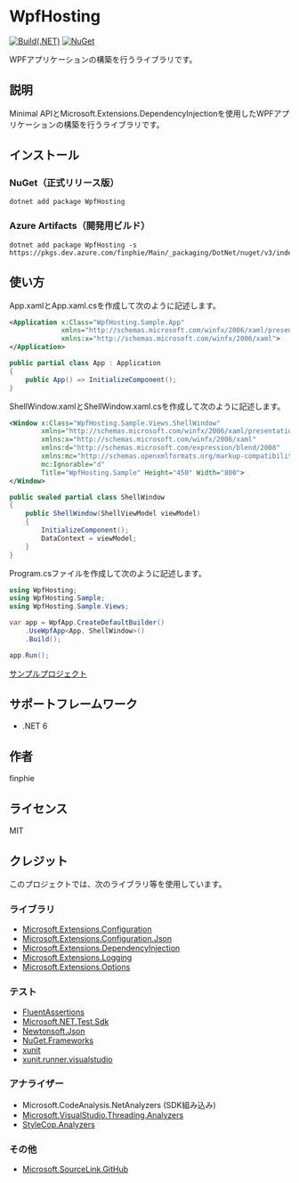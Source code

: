 # WpfHosting

[![Build(.NET)](https://github.com/finphie/WpfHosting/actions/workflows/build-dotnet.yml/badge.svg)](https://github.com/finphie/WpfHosting/actions/workflows/build-dotnet.yml)
[![NuGet](https://img.shields.io/nuget/v/WpfHosting?color=0078d4&label=NuGet)](https://www.nuget.org/packages/WpfHosting/)

WPFアプリケーションの構築を行うライブラリです。

## 説明

Minimal APIとMicrosoft.Extensions.DependencyInjectionを使用したWPFアプリケーションの構築を行うライブラリです。

## インストール

### NuGet（正式リリース版）

```console
dotnet add package WpfHosting
```

### Azure Artifacts（開発用ビルド）

```console
dotnet add package WpfHosting -s https://pkgs.dev.azure.com/finphie/Main/_packaging/DotNet/nuget/v3/index.json
```

## 使い方

App.xamlとApp.xaml.csを作成して次のように記述します。

```xml
<Application x:Class="WpfHosting.Sample.App"
             xmlns="http://schemas.microsoft.com/winfx/2006/xaml/presentation"
             xmlns:x="http://schemas.microsoft.com/winfx/2006/xaml">
</Application>
```

```csharp
public partial class App : Application
{
    public App() => InitializeComponent();
}
```

ShellWindow.xamlとShellWindow.xaml.csを作成して次のように記述します。

```xml
<Window x:Class="WpfHosting.Sample.Views.ShellWindow"
        xmlns="http://schemas.microsoft.com/winfx/2006/xaml/presentation"
        xmlns:x="http://schemas.microsoft.com/winfx/2006/xaml"
        xmlns:d="http://schemas.microsoft.com/expression/blend/2008"
        xmlns:mc="http://schemas.openxmlformats.org/markup-compatibility/2006"
        mc:Ignorable="d"
        Title="WpfHosting.Sample" Height="450" Width="800">
</Window>
```

```csharp
public sealed partial class ShellWindow
{
    public ShellWindow(ShellViewModel viewModel)
    {
        InitializeComponent();
        DataContext = viewModel;
    }
}
```

Program.csファイルを作成して次のように記述します。

```csharp
using WpfHosting;
using WpfHosting.Sample;
using WpfHosting.Sample.Views;

var app = WpfApp.CreateDefaultBuilder()
    .UseWpfApp<App, ShellWindow>()
    .Build();

app.Run();
```

[サンプルプロジェクト](https://github.com/finphie/WpfHosting/tree/main/Source/WpfHosting.Sample)

## サポートフレームワーク

- .NET 6

## 作者

finphie

## ライセンス

MIT

## クレジット

このプロジェクトでは、次のライブラリ等を使用しています。

### ライブラリ

- [Microsoft.Extensions.Configuration](https://github.com/dotnet/runtime)
- [Microsoft.Extensions.Configuration.Json](https://github.com/dotnet/runtime)
- [Microsoft.Extensions.DependencyInjection](https://github.com/dotnet/runtime)
- [Microsoft.Extensions.Logging](https://github.com/dotnet/runtime)
- [Microsoft.Extensions.Options](https://github.com/dotnet/runtime)

### テスト

- [FluentAssertions](https://github.com/fluentassertions/fluentassertions)
- [Microsoft.NET.Test.Sdk](https://github.com/microsoft/vstest)
- [Newtonsoft.Json](https://github.com/JamesNK/Newtonsoft.Json)
- [NuGet.Frameworks](https://github.com/NuGet/NuGet.Client)
- [xunit](https://github.com/xunit/xunit)
- [xunit.runner.visualstudio](https://github.com/xunit/visualstudio.xunit)

### アナライザー

- Microsoft.CodeAnalysis.NetAnalyzers (SDK組み込み)
- [Microsoft.VisualStudio.Threading.Analyzers](https://github.com/Microsoft/vs-threading)
- [StyleCop.Analyzers](https://github.com/DotNetAnalyzers/StyleCopAnalyzers)

### その他

- [Microsoft.SourceLink.GitHub](https://github.com/dotnet/sourcelink)
